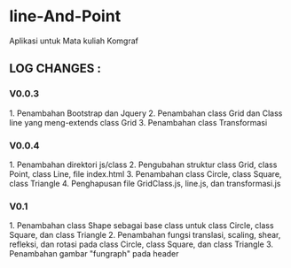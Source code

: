 line-And-Point
==============

Aplikasi untuk Mata kuliah Komgraf

<h2>LOG CHANGES : </h2>
<h3>V0.0.3</h3>
1. Penambahan Bootstrap dan Jquery
2. Penambahan class Grid dan Class line yang meng-extends class Grid
3. Penambahan class Transformasi

<h3>V0.0.4</h3>
1. Penambahan direktori js/class
2. Pengubahan struktur class Grid, class Point, class Line, file index.html
3. Penambahan class Circle, class Square, class Triangle
4. Penghapusan file GridClass.js, line.js, dan transformasi.js

<h3>V0.1</h3>
1. Penambahan class Shape sebagai base class untuk class Circle, class Square, dan class Triangle
2. Penambahan fungsi translasi, scaling, shear, refleksi, dan rotasi pada class Circle, class Square, dan class Triangle
3. Penambahan gambar "fungraph" pada header
